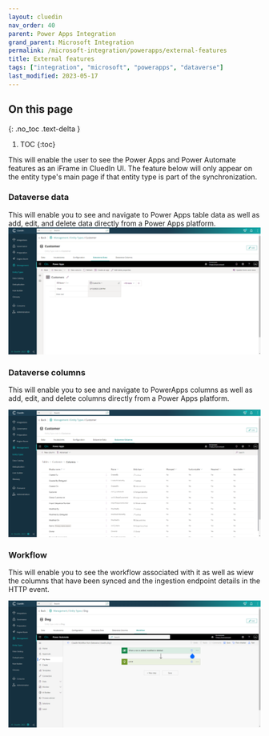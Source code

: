 ```yaml
---
layout: cluedin
nav_order: 40
parent: Power Apps Integration
grand_parent: Microsoft Integration
permalink: /microsoft-integration/powerapps/external-features
title: External features
tags: ["integration", "microsoft", "powerapps", "dataverse"]
last_modified: 2023-05-17
---
```

## On this page
{: .no_toc .text-delta }
1. TOC
{:toc}

This will enable the user to see the Power Apps and Power Automate features as an iFrame in CluedIn UI. The feature below will only appear on the entity type's main page if that entity type is part of the synchronization.

### Dataverse data

This will enable you to see and navigate to Power Apps table data as well as add, edit, and delete data directly from a Power Apps platform.
![iFrame Dataverse Data](./images/iframe-dataverse-data.png)

### Dataverse columns

This will enable you to see and navigate to PowerApps columns as well as add, edit, and delete columns directly from a Power Apps platform.

![iFrame Dataverse Column](./images/iframe-dataverse-column.png)

### Workflow

This will enable you to see the workflow associated with it as well as wiew the columns that have been synced and the ingestion endpoint details in the HTTP event.

![iFrame Workflow](./images/iframe-workflow.png)